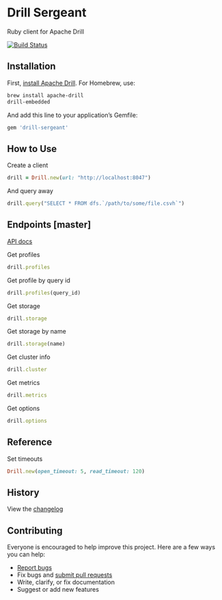 # Drill Sergeant

Ruby client for Apache Drill

[![Build Status](https://travis-ci.org/ankane/drill-sergeant.svg?branch=master)](https://travis-ci.org/ankane/drill-sergeant)

## Installation

First, [install Apache Drill](https://drill.apache.org/docs/installing-drill-on-linux-and-mac-os-x/). For Homebrew, use:

```sh
brew install apache-drill
drill-embedded
```

And add this line to your application’s Gemfile:

```ruby
gem 'drill-sergeant'
```

## How to Use

Create a client

```ruby
drill = Drill.new(url: "http://localhost:8047")
```

And query away

```ruby
drill.query("SELECT * FROM dfs.`/path/to/some/file.csvh`")
```

## Endpoints [master]

[API docs](https://drill.apache.org/docs/rest-api-introduction/)

Get profiles

```ruby
drill.profiles
```

Get profile by query id

```ruby
drill.profiles(query_id)
```

Get storage

```ruby
drill.storage
```

Get storage by name

```ruby
drill.storage(name)
```

Get cluster info

```ruby
drill.cluster
```

Get metrics

```ruby
drill.metrics
```

Get options

```ruby
drill.options
```

## Reference

Set timeouts

```ruby
Drill.new(open_timeout: 5, read_timeout: 120)
```

## History

View the [changelog](https://github.com/ankane/drill-sergeant/blob/master/CHANGELOG.md)

## Contributing

Everyone is encouraged to help improve this project. Here are a few ways you can help:

- [Report bugs](https://github.com/ankane/drill-sergeant/issues)
- Fix bugs and [submit pull requests](https://github.com/ankane/drill-sergeant/pulls)
- Write, clarify, or fix documentation
- Suggest or add new features
